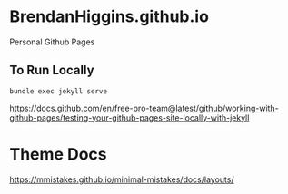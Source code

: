 # BrendanHiggins.github.io
Personal Github Pages

## To Run Locally
```
bundle exec jekyll serve
```
https://docs.github.com/en/free-pro-team@latest/github/working-with-github-pages/testing-your-github-pages-site-locally-with-jekyll

# Theme Docs
https://mmistakes.github.io/minimal-mistakes/docs/layouts/